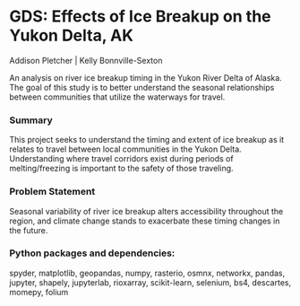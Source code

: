 # GDS: Effects of Ice Breakup on the Yukon Delta, AK

Addison Pletcher | Kelly Bonnville-Sexton 

An analysis on river ice breakup timing in the Yukon River Delta of Alaska. The goal of this study is to better understand the seasonal relationships between communities that utilize the waterways for travel. 

### Summary 
This project seeks to understand the timing and extent of ice breakup as it relates to travel between local communities in the Yukon Delta. Understanding where travel corridors exist during periods of melting/freezing is important to the safety of those traveling. 

### Problem Statement
Seasonal variability of river ice breakup alters accessibility throughout the region, and climate change stands to exacerbate these timing changes in the future. 


### Python packages and dependencies: 
spyder, matplotlib, geopandas, numpy, rasterio, osmnx, networkx, pandas, jupyter, shapely, jupyterlab, rioxarray, scikit-learn, selenium, bs4, descartes, momepy, folium
